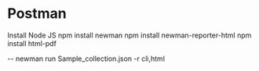 # Postman

Install Node JS
npm install newman
npm install newman-reporter-html
npm install html-pdf

-- newman run Sample_collection.json -r cli,html
